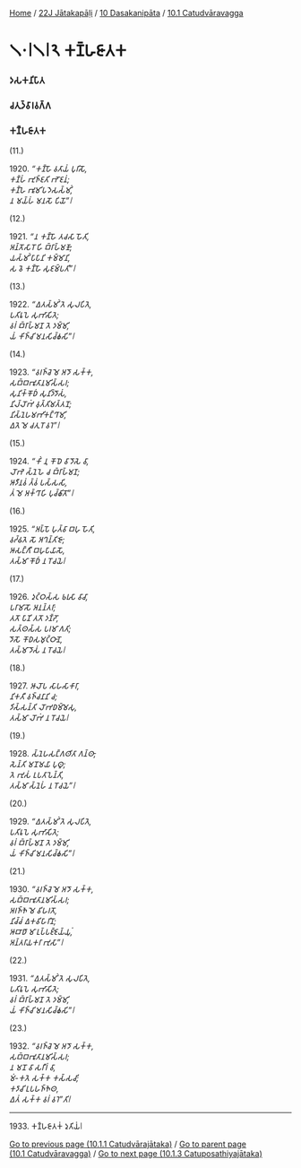 
[Home](/) / [22J Jātakapāḷi](/tipitaka/22J.md) / [10 Dasakanipāta](/tipitaka/22J/10.md) / [10.1 Catudvāravagga](/tipitaka/22J/10/10.1.md)

# 𑁧𑁦𑁇𑁧𑁇𑁨 𑀓𑀡𑁆𑀳𑀚𑀸𑀢𑀓

### 𑀤𑀲𑀓𑀦𑀺𑀧𑀸𑀢

### 𑀘𑀢𑀼𑀤𑁆𑀯𑀸𑀭𑀯𑀕𑁆𑀕

### 𑀓𑀡𑁆𑀳𑀚𑀸𑀢𑀓

(11.)

1920\. _“𑀓𑀡𑁆𑀳𑁄 𑀯𑀢𑀸𑀬𑀁 𑀧𑀼𑀭𑀺𑀲𑁄,_  
_𑀓𑀡𑁆𑀳𑀁 𑀪𑀼𑀜𑁆𑀚𑀢𑀺 𑀪𑁄𑀚𑀦𑀁;_  
_𑀓𑀡𑁆𑀳𑁂 𑀪𑀽𑀫𑀺𑀧𑀤𑁂𑀲𑀲𑁆𑀫𑀺𑀁,_  
_𑀦 𑀫𑀬𑁆𑀳𑀁 𑀫𑀦𑀲𑁄 𑀧𑀺𑀬𑁄”𑁇_  


(12.)

1921\. _“𑀦 𑀓𑀡𑁆𑀳𑁄 𑀢𑀘𑀲𑀸 𑀳𑁄𑀢𑀺,_  
_𑀅𑀦𑁆𑀢𑁄𑀲𑀸𑀭𑁄 𑀳𑀺 𑀩𑁆𑀭𑀸𑀳𑁆𑀫𑀡𑁄;_  
_𑀬𑀲𑁆𑀫𑀺𑀁 𑀧𑀸𑀧𑀸𑀦𑀺 𑀓𑀫𑁆𑀫𑀸𑀦𑀺,_  
_𑀲 𑀯𑁂 𑀓𑀡𑁆𑀳𑁄 𑀲𑀼𑀚𑀫𑁆𑀧𑀢𑀺”𑁇_  


(13.)

1922\. _“𑀏𑀢𑀲𑁆𑀫𑀺𑀁 𑀢𑁂 𑀲𑀼𑀮𑀧𑀺𑀢𑁂,_  
_𑀧𑀢𑀺𑀭𑀽𑀧𑁂 𑀲𑀼𑀪𑀸𑀲𑀺𑀢𑁂;_  
_𑀯𑀭𑀁 𑀩𑁆𑀭𑀸𑀳𑁆𑀫𑀡 𑀢𑁂 𑀤𑀫𑁆𑀫𑀺,_  
_𑀬𑀁 𑀓𑀺𑀜𑁆𑀘𑀺 𑀫𑀦𑀲𑀺𑀘𑁆𑀙𑀲𑀺”𑁇_  


(14.)

1923\. _“𑀯𑀭𑀜𑁆𑀘𑁂 𑀫𑁂 𑀅𑀤𑁄 𑀲𑀓𑁆𑀓,_  
_𑀲𑀩𑁆𑀩𑀪𑀽𑀢𑀸𑀦𑀫𑀺𑀲𑁆𑀲𑀭;_  
_𑀲𑀼𑀦𑀺𑀓𑁆𑀓𑁄𑀥𑀁 𑀲𑀼𑀦𑀺𑀤𑁆𑀤𑁄𑀲𑀁,_  
_𑀦𑀺𑀮𑁆𑀮𑁄𑀪𑀁 𑀯𑀼𑀢𑁆𑀢𑀺𑀫𑀢𑁆𑀢𑀦𑁄;_  
_𑀦𑀺𑀲𑁆𑀦𑁂𑀳𑀫𑀪𑀺𑀓𑀗𑁆𑀔𑀸𑀫𑀺,_  
_𑀏𑀢𑁂 𑀫𑁂 𑀘𑀢𑀼𑀭𑁄 𑀯𑀭𑁂”𑁇_  


(15.)

1924\. _“𑀓𑀺𑀁 𑀦𑀼 𑀓𑁄𑀥𑁂 𑀯𑀸 𑀤𑁄𑀲𑁂 𑀯𑀸,_  
_𑀮𑁄𑀪𑁂 𑀲𑁆𑀦𑁂𑀳𑁂 𑀘 𑀩𑁆𑀭𑀸𑀳𑁆𑀫𑀡;_  
_𑀆𑀤𑀻𑀦𑀯𑀁 𑀢𑁆𑀯𑀁 𑀧𑀲𑁆𑀲𑀲𑀺,_  
_𑀢𑀁 𑀫𑁂 𑀅𑀓𑁆𑀔𑀸𑀳𑀺 𑀧𑀼𑀘𑁆𑀙𑀺𑀢𑁄”𑁇_  


(16.)

1925\. _“𑀅𑀧𑁆𑀧𑁄 𑀳𑀼𑀢𑁆𑀯𑀸 𑀩𑀳𑀼 𑀳𑁄𑀢𑀺,_  
_𑀯𑀟𑁆𑀠𑀢𑁂 𑀲𑁄 𑀅𑀔𑀦𑁆𑀢𑀺𑀚𑁄;_  
_𑀆𑀲𑀗𑁆𑀕𑀻 𑀩𑀳𑀼𑀧𑀸𑀬𑀸𑀲𑁄,_  
_𑀢𑀲𑁆𑀫𑀸 𑀓𑁄𑀥𑀁 𑀦 𑀭𑁄𑀘𑀬𑁂𑁇_  


(17.)

1926\. _𑀤𑀼𑀝𑁆𑀞𑀲𑁆𑀲 𑀨𑀭𑀼𑀲𑀸 𑀯𑀸𑀘𑀸,_  
_𑀧𑀭𑀸𑀫𑀸𑀲𑁄 𑀅𑀦𑀦𑁆𑀢𑀭𑀸;_  
_𑀢𑀢𑁄 𑀧𑀸𑀡𑀺 𑀢𑀢𑁄 𑀤𑀡𑁆𑀟𑁄,_  
_𑀲𑀢𑁆𑀣𑀲𑁆𑀲 𑀧𑀭𑀫𑀸 𑀕𑀢𑀺;_  
_𑀤𑁄𑀲𑁄 𑀓𑁄𑀥𑀲𑀫𑀼𑀝𑁆𑀞𑀸𑀦𑁄,_  
_𑀢𑀲𑁆𑀫𑀸 𑀤𑁄𑀲𑀁 𑀦 𑀭𑁄𑀘𑀬𑁂𑁇_  


(18.)

1927\. _𑀆𑀮𑁄𑀧 𑀲𑀸𑀳𑀲𑀸𑀓𑀸𑀭𑀸,_  
_𑀦𑀺𑀓𑀢𑀻 𑀯𑀜𑁆𑀘𑀦𑀸𑀦𑀺 𑀘;_  
_𑀤𑀺𑀲𑁆𑀲𑀦𑁆𑀢𑀺 𑀮𑁄𑀪𑀥𑀫𑁆𑀫𑁂𑀲𑀼,_  
_𑀢𑀲𑁆𑀫𑀸 𑀮𑁄𑀪𑀁 𑀦 𑀭𑁄𑀘𑀬𑁂𑁇_  


(19.)

1928\. _𑀲𑁆𑀦𑁂𑀳𑀲𑀗𑁆𑀕𑀣𑀺𑀢𑀸 𑀕𑀦𑁆𑀣𑀸,_  
_𑀲𑁂𑀦𑁆𑀢𑀺 𑀫𑀦𑁄𑀫𑀬𑀸 𑀧𑀼𑀣𑀽;_  
_𑀢𑁂 𑀪𑀼𑀲𑀁 𑀉𑀧𑀢𑀸𑀧𑁂𑀦𑁆𑀢𑀺,_  
_𑀢𑀲𑁆𑀫𑀸 𑀲𑁆𑀦𑁂𑀳𑀁 𑀦 𑀭𑁄𑀘𑀬𑁂”𑁇_  


(20.)

1929\. _“𑀏𑀢𑀲𑁆𑀫𑀺𑀁 𑀢𑁂 𑀲𑀼𑀮𑀧𑀺𑀢𑁂,_  
_𑀧𑀢𑀺𑀭𑀽𑀧𑁂 𑀲𑀼𑀪𑀸𑀲𑀺𑀢𑁂;_  
_𑀯𑀭𑀁 𑀩𑁆𑀭𑀸𑀳𑁆𑀫𑀡 𑀢𑁂 𑀤𑀫𑁆𑀫𑀺,_  
_𑀬𑀁 𑀓𑀺𑀜𑁆𑀘𑀺 𑀫𑀦𑀲𑀺𑀘𑁆𑀙𑀲𑀺”𑁇_  


(21.)

1930\. _“𑀯𑀭𑀜𑁆𑀘𑁂 𑀫𑁂 𑀅𑀤𑁄 𑀲𑀓𑁆𑀓,_  
_𑀲𑀩𑁆𑀩𑀪𑀽𑀢𑀸𑀦𑀫𑀺𑀲𑁆𑀲𑀭;_  
_𑀅𑀭𑀜𑁆𑀜𑁂 𑀫𑁂 𑀯𑀺𑀳𑀭𑀢𑁄,_  
_𑀦𑀺𑀘𑁆𑀘𑀁 𑀏𑀓𑀯𑀺𑀳𑀸𑀭𑀺𑀦𑁄;_  
_𑀆𑀩𑀸𑀥𑀸 𑀫𑀸 𑀉𑀧𑁆𑀧𑀚𑁆𑀚𑁂𑀬𑁆𑀬𑀼𑀁,_  
_𑀅𑀦𑁆𑀢𑀭𑀸𑀬𑀓𑀭𑀸 𑀪𑀼𑀲𑀸”𑁇_  


(22.)

1931\. _“𑀏𑀢𑀲𑁆𑀫𑀺𑀁 𑀢𑁂 𑀲𑀼𑀮𑀧𑀺𑀢𑁂,_  
_𑀧𑀢𑀺𑀭𑀽𑀧𑁂 𑀲𑀼𑀪𑀸𑀲𑀺𑀢𑁂;_  
_𑀯𑀭𑀁 𑀩𑁆𑀭𑀸𑀳𑁆𑀫𑀡 𑀢𑁂 𑀤𑀫𑁆𑀫𑀺,_  
_𑀬𑀁 𑀓𑀺𑀜𑁆𑀘𑀺 𑀫𑀦𑀲𑀺𑀘𑁆𑀙𑀲𑀺”𑁇_  


(23.)

1932\. _“𑀯𑀭𑀜𑁆𑀘𑁂 𑀫𑁂 𑀅𑀤𑁄 𑀲𑀓𑁆𑀓,_  
_𑀲𑀩𑁆𑀩𑀪𑀽𑀢𑀸𑀦𑀫𑀺𑀲𑁆𑀲𑀭;_  
_𑀦 𑀫𑀦𑁄 𑀯𑀸 𑀲𑀭𑀻𑀭𑀁 𑀯𑀸,_  
_𑀫𑀁-𑀓𑀢𑁂 𑀲𑀓𑁆𑀓 𑀓𑀲𑁆𑀲𑀘𑀺;_  
_𑀓𑀤𑀸𑀘𑀺 𑀉𑀧𑀳𑀜𑁆𑀜𑁂𑀣,_  
_𑀏𑀢𑀁 𑀲𑀓𑁆𑀓 𑀯𑀭𑀁 𑀯𑀭𑁂”𑀢𑀺𑁇_  


---

1933\. 𑀓𑀡𑁆𑀳𑀚𑀸𑀢𑀓𑀁 𑀤𑀼𑀢𑀺𑀬𑀁𑁇



[Go to previous page (10.1.1 Catudvārajātaka)](/tipitaka/22J/10/10.1/10.1.1.md) / [Go to parent page (10.1 Catudvāravagga)](/tipitaka/22J/10/10.1.md) / [Go to next page (10.1.3 Catuposathiyajātaka)](/tipitaka/22J/10/10.1/10.1.3.md)


